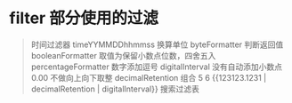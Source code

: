 # filter 部分使用的过滤

> 时间过滤器 timeYYMMDDhhmmss
> 换算单位   byteFormatter
> 判断返回值   booleanFormatter
> 取值为保留小数点位数，四舍五入   percentageFormatter
> 数字添加逗号   digitalInterval
> 没有自动添加小数点0.00 不做向上向下取整   decimalRetention
> 组合 5 6   {{123123.1231 | decimalRetention | digitalInterval}}
> 搜索过滤表

